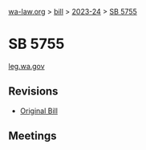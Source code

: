 [wa-law.org](/) > [bill](/bill/) > [2023-24](/bill/2023-24/) > [SB 5755](/bill/2023-24/sb/5755/)

# SB 5755
[leg.wa.gov](https://app.leg.wa.gov/billsummary?BillNumber=5755&Year=2023&Initiative=false)

## Revisions
* [Original Bill](1/)

## Meetings
